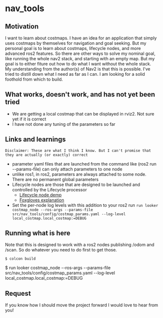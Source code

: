 # nav_tools

## Motivation

I want to learn about costmaps. I have an idea for an application that simply uses costmaps by themselves for navigation and goal seeking. But my personal goal is to learn about costmaps, lifecycle nodes, and more advanced ros2 features. So there are other ways to solve my nominal goal, like running the whole nav2 stack, and starting with an empty map. But my goal is to either fiture out how to do what I want without the whole stack. My understanding from the author(s) of Nav2 is that this is possible. I've tried to distill down what I need as far as I can. I am looking for a solid foothold from which to build. 


## What works, doesn't work, and has not yet been tried

* We are getting a local costmap that can be displayed in rviz2. Not sure yet if it is correct
* I have not done any tuning of the parameters so far

## Links and learnings

    Disclaimer: These are what I think I know. But I can't promise that they are actually (or exactly) correct

* parameter yaml files that are launched from the command like (ros2 run --params-file) can only attach parameters to one node
* unlike ros1, in ros2, parameters are always attached to some node. There are no permanent global parameters
* Lifecycle nodes are those that are designed to be launched and controlled by the Lifecycle processor
    * [Lifecycle node demp](https://github.com/ros2/demos/tree/rolling/lifecycle)
    * [Foxgloves explanation](https://foxglove.dev/blog/how-to-use-ros2-lifecycle-nodes)
* Set the per-node log levels with this addition to your ros2 run
    `run looker costmap_node --ros-args --params-file src/nav_tools/config/costmap_params.yaml --log-level local_costmap.local_costmap:=DEBUG`



## Running what is here

Note that this is designed to work with a ros2 nodes publishing /odom and /scan. So do whatever you need to do first to get those.

```
$ colcon build
```
$ 
run looker costmap_node --ros-args --params-file src/nav_tools/config/costmap_params.yaml --log-level local_costmap.local_costmap:=DEBUG
## Request

If you know how I should move the project forward I would love to hear from you!